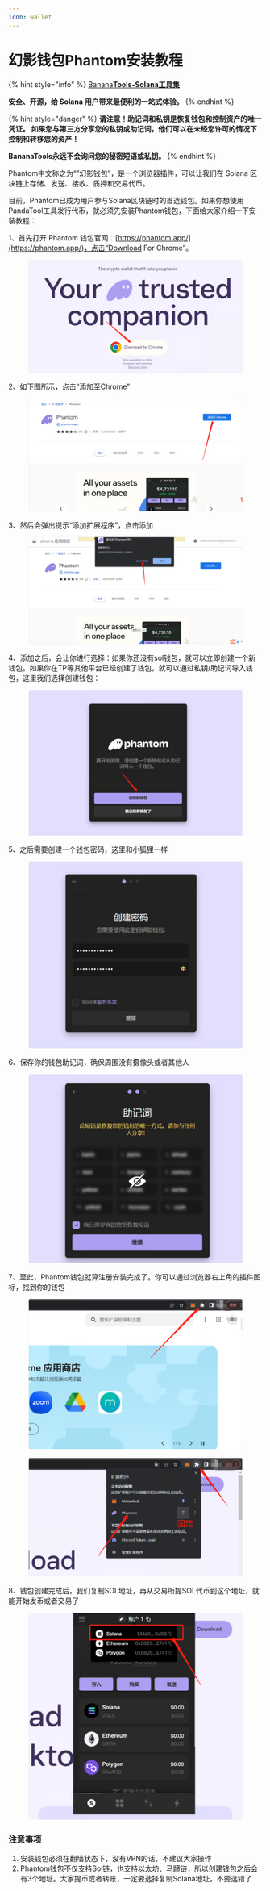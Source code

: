 ```yaml
---
icon: wallet
---
```


# 幻影钱包Phantom安装教程

{% hint style="info" %}
[Banana**Tools-Solana工具集**](https://sol.bananatool.com/)

**安全、开源，给 Solana 用户带来最便利的一站式体验。**
{% endhint %}

{% hint style="danger" %}
**请注意！助记词和私钥是恢复钱包和控制资产的唯一凭证。 如果您与第三方分享您的私钥或助记词，他们可以在未经您许可的情况下控制和转移您的资产！**

**BananaTools永远不会询问您的秘密短语或私钥。**
{% endhint %}

Phantom中文称之为“”幻影钱包”，是一个浏览器插件，可以让我们在 Solana 区块链上存储、发送、接收、质押和交易代币。

目前，Phantom已成为用户参与Solana区块链时的首选钱包。如果你想使用PandaTool工具发行代币，就必须先安装Phantom钱包，下面给大家介绍一下安装教程：

1、首先打开 Phantom 钱包官网：[https://phantom.app/](https://phantom.app/)，点击“Download For Chrome”。

<figure><img src="../.gitbook/assets/image (449).png" alt=""><figcaption></figcaption></figure>

2、如下图所示，点击“添加至Chrome”

<figure><img src="../.gitbook/assets/image (450).png" alt=""><figcaption></figcaption></figure>

3、然后会弹出提示“添加扩展程序”，点击添加

<figure><img src="../.gitbook/assets/image (451).png" alt=""><figcaption></figcaption></figure>

4、添加之后，会让你进行选择：如果你还没有sol钱包，就可以立即创建一个新钱包。如果你在TP等其他平台已经创建了钱包，就可以通过私钥/助记词导入钱包，这里我们选择创建钱包：

<figure><img src="../.gitbook/assets/image (452).png" alt=""><figcaption></figcaption></figure>

5、之后需要创建一个钱包密码，这里和小狐狸一样

<figure><img src="../.gitbook/assets/image (453).png" alt=""><figcaption></figcaption></figure>

6、保存你的钱包助记词，确保周围没有摄像头或者其他人

<figure><img src="../.gitbook/assets/image (454).png" alt=""><figcaption></figcaption></figure>

7、至此，Phantom钱包就算注册安装完成了。你可以通过浏览器右上角的插件图标，找到你的钱包

<figure><img src="../.gitbook/assets/image (455).png" alt=""><figcaption></figcaption></figure>

<figure><img src="../.gitbook/assets/image (456).png" alt=""><figcaption></figcaption></figure>

8、钱包创建完成后，我们复制SOL地址，再从交易所提SOL代币到这个地址，就能开始发币或者交易了

<figure><img src="../.gitbook/assets/image (457).png" alt=""><figcaption></figcaption></figure>

### 注意事项

1. 安装钱包必须在翻墙状态下，没有VPN的话，不建议大家操作
2. Phantom钱包不仅支持Sol链，也支持以太坊、马蹄链，所以创建钱包之后会有3个地址。大家提币或者转账，一定要选择复制Solana地址，不要选错了
